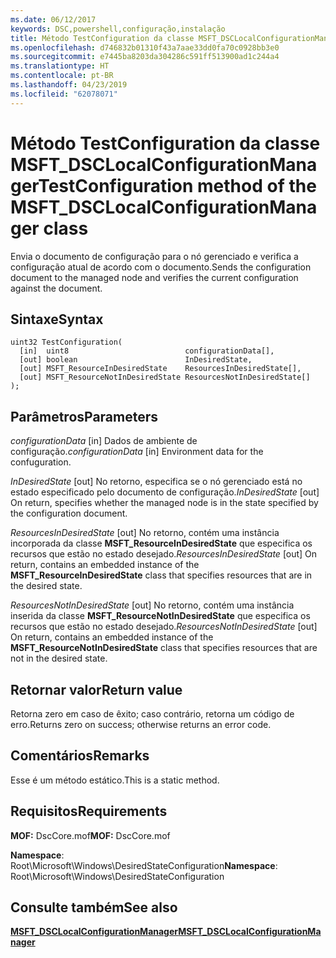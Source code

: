 ```yaml
---
ms.date: 06/12/2017
keywords: DSC,powershell,configuração,instalação
title: Método TestConfiguration da classe MSFT_DSCLocalConfigurationManager
ms.openlocfilehash: d746832b01310f43a7aae33dd0fa70c0928bb3e0
ms.sourcegitcommit: e7445ba8203da304286c591ff513900ad1c244a4
ms.translationtype: HT
ms.contentlocale: pt-BR
ms.lasthandoff: 04/23/2019
ms.locfileid: "62078071"
---
```

# <a name="testconfiguration-method-of-the-msftdsclocalconfigurationmanager-class"></a><span data-ttu-id="c31c9-103">Método TestConfiguration da classe MSFT_DSCLocalConfigurationManager</span><span class="sxs-lookup"><span data-stu-id="c31c9-103">TestConfiguration method of the MSFT_DSCLocalConfigurationManager class</span></span>

<span data-ttu-id="c31c9-104">Envia o documento de configuração para o nó gerenciado e verifica a configuração atual de acordo com o documento.</span><span class="sxs-lookup"><span data-stu-id="c31c9-104">Sends the configuration document to the managed node and verifies the current configuration against the document.</span></span>

## <a name="syntax"></a><span data-ttu-id="c31c9-105">Sintaxe</span><span class="sxs-lookup"><span data-stu-id="c31c9-105">Syntax</span></span>

```mof
uint32 TestConfiguration(
  [in]  uint8                          configurationData[],
  [out] boolean                        InDesiredState,
  [out] MSFT_ResourceInDesiredState    ResourcesInDesiredState[],
  [out] MSFT_ResourceNotInDesiredState ResourcesNotInDesiredState[]
);
```

## <a name="parameters"></a><span data-ttu-id="c31c9-106">Parâmetros</span><span class="sxs-lookup"><span data-stu-id="c31c9-106">Parameters</span></span>

<span data-ttu-id="c31c9-107">*configurationData* \[in\] Dados de ambiente de configuração.</span><span class="sxs-lookup"><span data-stu-id="c31c9-107">*configurationData* \[in\] Environment data for the confuguration.</span></span>

<span data-ttu-id="c31c9-108">*InDesiredState* \[out\] No retorno, especifica se o nó gerenciado está no estado especificado pelo documento de configuração.</span><span class="sxs-lookup"><span data-stu-id="c31c9-108">*InDesiredState* \[out\] On return, specifies whether the managed node is in the state specified by the configuration document.</span></span>

<span data-ttu-id="c31c9-109">*ResourcesInDesiredState* \[out\] No retorno, contém uma instância incorporada da classe **MSFT_ResourceInDesiredState** que especifica os recursos que estão no estado desejado.</span><span class="sxs-lookup"><span data-stu-id="c31c9-109">*ResourcesInDesiredState* \[out\] On return, contains an embedded instance of the **MSFT_ResourceInDesiredState** class that specifies resources that are in the desired state.</span></span>

<span data-ttu-id="c31c9-110">*ResourcesNotInDesiredState* \[out\] No retorno, contém uma instância inserida da classe **MSFT_ResourceNotInDesiredState** que especifica os recursos que estão no estado desejado.</span><span class="sxs-lookup"><span data-stu-id="c31c9-110">*ResourcesNotInDesiredState* \[out\] On return, contains an embedded instance of the **MSFT_ResourceNotInDesiredState** class that specifies resources that are not in the desired state.</span></span>

## <a name="return-value"></a><span data-ttu-id="c31c9-111">Retornar valor</span><span class="sxs-lookup"><span data-stu-id="c31c9-111">Return value</span></span>

<span data-ttu-id="c31c9-112">Retorna zero em caso de êxito; caso contrário, retorna um código de erro.</span><span class="sxs-lookup"><span data-stu-id="c31c9-112">Returns zero on success; otherwise returns an error code.</span></span>

## <a name="remarks"></a><span data-ttu-id="c31c9-113">Comentários</span><span class="sxs-lookup"><span data-stu-id="c31c9-113">Remarks</span></span>

<span data-ttu-id="c31c9-114">Esse é um método estático.</span><span class="sxs-lookup"><span data-stu-id="c31c9-114">This is a static method.</span></span>

## <a name="requirements"></a><span data-ttu-id="c31c9-115">Requisitos</span><span class="sxs-lookup"><span data-stu-id="c31c9-115">Requirements</span></span>

<span data-ttu-id="c31c9-116">**MOF:** DscCore.mof</span><span class="sxs-lookup"><span data-stu-id="c31c9-116">**MOF:** DscCore.mof</span></span>

<span data-ttu-id="c31c9-117">**Namespace**: Root\Microsoft\Windows\DesiredStateConfiguration</span><span class="sxs-lookup"><span data-stu-id="c31c9-117">**Namespace**: Root\Microsoft\Windows\DesiredStateConfiguration</span></span>

## <a name="see-also"></a><span data-ttu-id="c31c9-118">Consulte também</span><span class="sxs-lookup"><span data-stu-id="c31c9-118">See also</span></span>

[<span data-ttu-id="c31c9-119">**MSFT_DSCLocalConfigurationManager**</span><span class="sxs-lookup"><span data-stu-id="c31c9-119">**MSFT_DSCLocalConfigurationManager**</span></span>](msft-dsclocalconfigurationmanager.md)